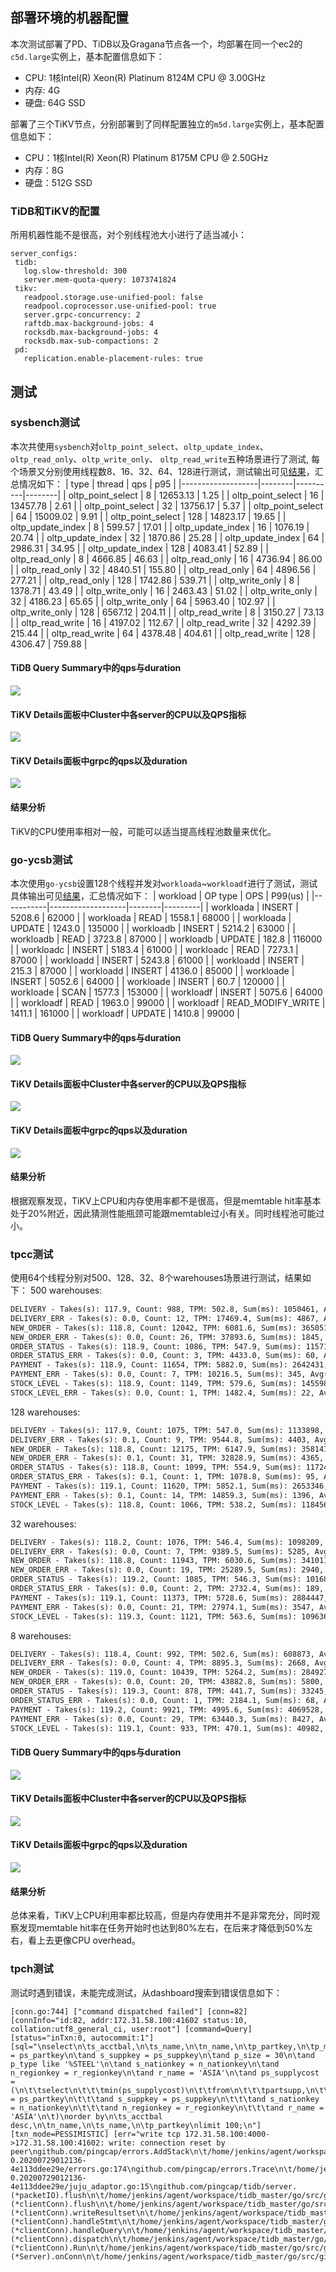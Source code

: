 ## 部署环境的机器配置
本次测试部署了PD、TiDB以及Gragana节点各一个，均部署在同一个ec2的`c5d.large`实例上，基本配置信息如下：
- CPU: 1核Intel(R) Xeon(R) Platinum 8124M CPU @ 3.00GHz
- 内存: 4G
- 硬盘: 64G SSD

部署了三个TiKV节点，分别部署到了同样配置独立的`m5d.large`实例上，基本配置信息如下：
- CPU：1核Intel(R) Xeon(R) Platinum 8175M CPU @ 2.50GHz
- 内存：8G
- 硬盘：512G SSD

### TiDB和TiKV的配置
所用机器性能不是很高，对个别线程池大小进行了适当减小：
```
server_configs:
 tidb:
   log.slow-threshold: 300
   server.mem-quota-query: 1073741824
 tikv:
   readpool.storage.use-unified-pool: false
   readpool.coprocessor.use-unified-pool: true
   server.grpc-concurrency: 2
   raftdb.max-background-jobs: 4
   rocksdb.max-background-jobs: 4
   rocksdb.max-sub-compactions: 2
 pd:
   replication.enable-placement-rules: true
```
## 测试
### sysbench测试
本次共使用`sysbench`对`oltp_point_select`、`oltp_update_index`、`oltp_read_only`、`oltp_write_only`、
`oltp_read_write`五种场景进行了测试, 每个场景又分别使用线程数8、16、32、64、128进行测试，测试输出可见[结果](./sysbench_test_out)，汇总情况如下：
| type              | thread | qps      | p95    |
|-------------------|--------|----------|--------|
| oltp_point_select | 8      | 12653.13 | 1.25   |
| oltp_point_select | 16     | 13457.78 | 2.61   |
| oltp_point_select | 32     | 13756.17 | 5.37   |
| oltp_point_select | 64     | 15009.02 | 9.91   |
| oltp_point_select | 128    | 14823.17 | 19.65  |
| oltp_update_index | 8      | 599.57   | 17.01  |
| oltp_update_index | 16     | 1076.19  | 20.74  |
| oltp_update_index | 32     | 1870.86  | 25.28  |
| oltp_update_index | 64     | 2986.31  | 34.95  |
| oltp_update_index | 128    | 4083.41  | 52.89  |
| oltp_read_only    | 8      | 4666.85  | 46.63  |
| oltp_read_only    | 16     | 4736.94  | 86.00  |
| oltp_read_only    | 32     | 4840.51  | 155.80 |
| oltp_read_only    | 64     | 4896.56  | 277.21 |
| oltp_read_only    | 128    | 1742.86  | 539.71 |
| oltp_write_only   | 8      | 1378.71  | 43.49  |
| oltp_write_only   | 16     | 2463.43  | 51.02  |
| oltp_write_only   | 32     | 4186.23  | 65.65  |
| oltp_write_only   | 64     | 5963.40  | 102.97 |
| oltp_write_only   | 128    | 6567.12  | 204.11 |
| oltp_read_write   | 8      | 3150.27  | 73.13  |
| oltp_read_write   | 16     | 4197.02  | 112.67 |
| oltp_read_write   | 32     | 4292.39  | 215.44 |
| oltp_read_write   | 64     | 4378.48  | 404.61 |
| oltp_read_write   | 128    | 4306.47  | 759.88 |
#### TiDB Query Summary中的qps与duration
![](./sysbench_db_summary.png)
#### TiKV Details面板中Cluster中各server的CPU以及QPS指标
![](./sysbench_kv_cluster.png)
#### TiKV Details面板中grpc的qps以及duration
![](./sysbench_kv_grpc.png)
#### 结果分析
TiKV的CPU使用率相对一般，可能可以适当提高线程池数量来优化。

### go-ycsb测试
本次使用`go-ycsb`设置128个线程并发对`workloada`~`workloadf`进行了测试，测试具体输出可见[结果](./ycsb_test_out)，汇总情况如下：
| workload  | OP type           | OPS    | P99(us) |
|-----------|-------------------|--------|---------|
| workloada | INSERT            | 5208.6 | 62000   |
| workloada | READ              | 1558.1 | 68000   |
| workloada | UPDATE            | 1243.0 | 135000  |
| workloadb | INSERT            | 5214.2 | 63000   |
| workloadb | READ              | 3723.8 | 87000   |
| workloadb | UPDATE            | 182.8  | 116000  |
| workloadc | INSERT            | 5183.4 | 61000   |
| workloadc | READ              | 7273.1 | 87000   |
| workloadd | INSERT            | 5243.8 | 61000   |
| workloadd | INSERT            | 215.3  | 87000   |
| workloadd | INSERT            | 4136.0 | 85000   |
| workloade | INSERT            | 5052.6 | 64000   |
| workloade | INSERT            | 60.7   | 120000  |
| workloade | SCAN              | 1577.3 | 153000  |
| workloadf | INSERT            | 5075.6 | 64000   |
| workloadf | READ              | 1963.0 | 99000   |
| workloadf | READ_MODIFY_WRITE | 1411.1 | 161000  |
| workloadf | UPDATE            | 1410.8 | 99000   |
#### TiDB Query Summary中的qps与duration
![](./ycsb_db_smmary.png)
#### TiKV Details面板中Cluster中各server的CPU以及QPS指标
![](./ycsb_kv_cluster.png)
#### TiKV Details面板中grpc的qps以及duration
![](./ycsb_kv_grpc.png)
#### 结果分析
根据观察发现，TiKV上CPU和内存使用率都不是很高，但是memtable hit率基本处于20%附近，因此猜测性能瓶颈可能跟memtable过小有关。同时线程池可能过小。


### tpcc测试
使用64个线程分别对500、128、32、8个warehouses场景进行测试，结果如下：
500 warehouses:
```txt
DELIVERY - Takes(s): 117.9, Count: 988, TPM: 502.8, Sum(ms): 1050461, Avg(ms): 1063, 95th(ms): 1500, 99th(ms): 2000, 99.9th(ms): 4000
DELIVERY_ERR - Takes(s): 0.0, Count: 12, TPM: 17469.4, Sum(ms): 4867, Avg(ms): 405, 95th(ms): 1000, 99th(ms): 1000, 99.9th(ms): 1000
NEW_ORDER - Takes(s): 118.8, Count: 12042, TPM: 6081.6, Sum(ms): 3650513, Avg(ms): 303, 95th(ms): 512, 99th(ms): 512, 99.9th(ms): 1000
NEW_ORDER_ERR - Takes(s): 0.0, Count: 26, TPM: 37893.6, Sum(ms): 1845, Avg(ms): 70, 95th(ms): 160, 99th(ms): 160, 99.9th(ms): 160
ORDER_STATUS - Takes(s): 118.9, Count: 1086, TPM: 547.9, Sum(ms): 115710, Avg(ms): 106, 95th(ms): 256, 99th(ms): 256, 99.9th(ms): 1000
ORDER_STATUS_ERR - Takes(s): 0.0, Count: 3, TPM: 4433.0, Sum(ms): 60, Avg(ms): 20, 95th(ms): 24, 99th(ms): 24, 99.9th(ms): 24
PAYMENT - Takes(s): 118.9, Count: 11654, TPM: 5882.0, Sum(ms): 2642431, Avg(ms): 226, 95th(ms): 512, 99th(ms): 512, 99.9th(ms): 1000
PAYMENT_ERR - Takes(s): 0.0, Count: 7, TPM: 10216.5, Sum(ms): 345, Avg(ms): 49, 95th(ms): 112, 99th(ms): 112, 99.9th(ms): 112
STOCK_LEVEL - Takes(s): 118.9, Count: 1149, TPM: 579.6, Sum(ms): 145598, Avg(ms): 126, 95th(ms): 256, 99th(ms): 256, 99.9th(ms): 1000
STOCK_LEVEL_ERR - Takes(s): 0.0, Count: 1, TPM: 1482.4, Sum(ms): 22, Avg(ms): 22, 95th(ms): 24, 99th(ms): 24, 99.9th(ms): 24
```
128 warehouses:
```txt
DELIVERY - Takes(s): 117.9, Count: 1075, TPM: 547.0, Sum(ms): 1133898, Avg(ms): 1054, 95th(ms): 1500, 99th(ms): 2000, 99.9th(ms): 4000
DELIVERY_ERR - Takes(s): 0.1, Count: 9, TPM: 9544.8, Sum(ms): 4403, Avg(ms): 489, 95th(ms): 1000, 99th(ms): 1000, 99.9th(ms): 1000
NEW_ORDER - Takes(s): 118.8, Count: 12175, TPM: 6147.9, Sum(ms): 3581410, Avg(ms): 294, 95th(ms): 512, 99th(ms): 1000, 99.9th(ms): 1000
NEW_ORDER_ERR - Takes(s): 0.1, Count: 31, TPM: 32828.9, Sum(ms): 4365, Avg(ms): 140, 95th(ms): 256, 99th(ms): 512, 99.9th(ms): 512
ORDER_STATUS - Takes(s): 118.8, Count: 1099, TPM: 554.9, Sum(ms): 117242, Avg(ms): 106, 95th(ms): 256, 99th(ms): 256, 99.9th(ms): 512
ORDER_STATUS_ERR - Takes(s): 0.1, Count: 1, TPM: 1078.8, Sum(ms): 95, Avg(ms): 95, 95th(ms): 96, 99th(ms): 96, 99.9th(ms): 96
PAYMENT - Takes(s): 119.1, Count: 11620, TPM: 5852.1, Sum(ms): 2653346, Avg(ms): 228, 95th(ms): 512, 99th(ms): 512, 99.9th(ms): 1000
PAYMENT_ERR - Takes(s): 0.1, Count: 14, TPM: 14859.3, Sum(ms): 1396, Avg(ms): 99, 95th(ms): 192, 99th(ms): 192, 99.9th(ms): 192
STOCK_LEVEL - Takes(s): 118.8, Count: 1066, TPM: 538.2, Sum(ms): 118456, Avg(ms): 111, 95th(ms): 256, 99th(ms): 256, 99.9th(ms): 512
```
32 warehouses:
```txt
DELIVERY - Takes(s): 118.2, Count: 1076, TPM: 546.4, Sum(ms): 1098209, Avg(ms): 1020, 95th(ms): 2000, 99th(ms): 4000, 99.9th(ms): 4000
DELIVERY_ERR - Takes(s): 0.0, Count: 7, TPM: 9389.5, Sum(ms): 5285, Avg(ms): 755, 95th(ms): 1500, 99th(ms): 1500, 99.9th(ms): 1500
NEW_ORDER - Takes(s): 118.8, Count: 11943, TPM: 6030.6, Sum(ms): 3410114, Avg(ms): 285, 95th(ms): 512, 99th(ms): 1000, 99.9th(ms): 1000
NEW_ORDER_ERR - Takes(s): 0.0, Count: 19, TPM: 25289.5, Sum(ms): 2940, Avg(ms): 154, 95th(ms): 512, 99th(ms): 512, 99.9th(ms): 512
ORDER_STATUS - Takes(s): 119.2, Count: 1085, TPM: 546.3, Sum(ms): 101686, Avg(ms): 93, 95th(ms): 192, 99th(ms): 256, 99.9th(ms): 512
ORDER_STATUS_ERR - Takes(s): 0.0, Count: 2, TPM: 2732.4, Sum(ms): 189, Avg(ms): 94, 95th(ms): 128, 99th(ms): 128, 99.9th(ms): 128
PAYMENT - Takes(s): 119.1, Count: 11373, TPM: 5728.6, Sum(ms): 2884447, Avg(ms): 253, 95th(ms): 512, 99th(ms): 1000, 99.9th(ms): 1000
PAYMENT_ERR - Takes(s): 0.0, Count: 21, TPM: 27974.1, Sum(ms): 3547, Avg(ms): 168, 95th(ms): 512, 99th(ms): 512, 99.9th(ms): 512
STOCK_LEVEL - Takes(s): 119.3, Count: 1121, TPM: 563.6, Sum(ms): 109636, Avg(ms): 97, 95th(ms): 192, 99th(ms): 256, 99.9th(ms): 512
```

8 warehouses:
```txt
DELIVERY - Takes(s): 118.4, Count: 992, TPM: 502.6, Sum(ms): 608873, Avg(ms): 613, 95th(ms): 1500, 99th(ms): 2000, 99.9th(ms): 4000
DELIVERY_ERR - Takes(s): 0.0, Count: 4, TPM: 8895.3, Sum(ms): 2668, Avg(ms): 667, 95th(ms): 2000, 99th(ms): 2000, 99.9th(ms): 2000
NEW_ORDER - Takes(s): 119.0, Count: 10439, TPM: 5264.2, Sum(ms): 2849278, Avg(ms): 272, 95th(ms): 1000, 99th(ms): 1500, 99.9th(ms): 2000
NEW_ORDER_ERR - Takes(s): 0.0, Count: 20, TPM: 43882.8, Sum(ms): 5800, Avg(ms): 290, 95th(ms): 1000, 99th(ms): 1000, 99.9th(ms): 1000
ORDER_STATUS - Takes(s): 119.3, Count: 878, TPM: 441.7, Sum(ms): 33245, Avg(ms): 37, 95th(ms): 96, 99th(ms): 128, 99.9th(ms): 512
ORDER_STATUS_ERR - Takes(s): 0.0, Count: 1, TPM: 2184.1, Sum(ms): 68, Avg(ms): 68, 95th(ms): 80, 99th(ms): 80, 99.9th(ms): 80
PAYMENT - Takes(s): 119.2, Count: 9921, TPM: 4995.6, Sum(ms): 4069528, Avg(ms): 410, 95th(ms): 1000, 99th(ms): 1500, 99.9th(ms): 4000
PAYMENT_ERR - Takes(s): 0.0, Count: 29, TPM: 63440.3, Sum(ms): 8427, Avg(ms): 290, 95th(ms): 1000, 99th(ms): 1000, 99.9th(ms): 1000
STOCK_LEVEL - Takes(s): 119.1, Count: 933, TPM: 470.1, Sum(ms): 40982, Avg(ms): 43, 95th(ms): 96, 99th(ms): 128, 99.9th(ms): 512
```
#### TiDB Query Summary中的qps与duration
![](./tpcc_db_summary.png)
#### TiKV Details面板中Cluster中各server的CPU以及QPS指标
![](./tpcc_kv_cluster.png)
#### TiKV Details面板中grpc的qps以及duration
![](./tpcc_kv_grpc.png)
#### 结果分析
总体来看，TiKV上CPU利用率都比较高，但是内存使用并不是非常充分，同时观察发现memtable hit率在任务开始时也达到80%左右，在后来才降低到50%左右，看上去更像CPU overhead。

### tpch测试
测试时遇到错误，未能完成测试，从dashboard搜索到错误信息如下：
```
[conn.go:744] ["command dispatched failed"] [conn=82] [connInfo="id:82, addr:172.31.58.100:41602 status:10, collation:utf8_general_ci, user:root"] [command=Query] [status="inTxn:0, autocommit:1"] [sql="\nselect\n\ts_acctbal,\n\ts_name,\n\tn_name,\n\tp_partkey,\n\tp_mfgr,\n\ts_address,\n\ts_phone,\n\ts_comment\nfrom\n\tpart,\n\tsupplier,\n\tpartsupp,\n\tnation,\n\tregion\nwhere\n\tp_partkey = ps_partkey\n\tand s_suppkey = ps_suppkey\n\tand p_size = 30\n\tand p_type like '%STEEL'\n\tand s_nationkey = n_nationkey\n\tand n_regionkey = r_regionkey\n\tand r_name = 'ASIA'\n\tand ps_supplycost = (\n\t\tselect\n\t\t\tmin(ps_supplycost)\n\t\tfrom\n\t\t\tpartsupp,\n\t\t\tsupplier,\n\t\t\tnation,\n\t\t\tregion\n\t\twhere\n\t\t\tp_partkey = ps_partkey\n\t\t\tand s_suppkey = ps_suppkey\n\t\t\tand s_nationkey = n_nationkey\n\t\t\tand n_regionkey = r_regionkey\n\t\t\tand r_name = 'ASIA'\n\t)\norder by\n\ts_acctbal desc,\n\tn_name,\n\ts_name,\n\tp_partkey\nlimit 100;\n"] [txn_mode=PESSIMISTIC] [err="write tcp 172.31.58.100:4000->172.31.58.100:41602: write: connection reset by peer\ngithub.com/pingcap/errors.AddStack\n\t/home/jenkins/agent/workspace/tidb_master/go/pkg/mod/github.com/pingcap/errors@v0.11.5-0.20200729012136-4e113ddee29e/errors.go:174\ngithub.com/pingcap/errors.Trace\n\t/home/jenkins/agent/workspace/tidb_master/go/pkg/mod/github.com/pingcap/errors@v0.11.5-0.20200729012136-4e113ddee29e/juju_adaptor.go:15\ngithub.com/pingcap/tidb/server.(*packetIO).flush\n\t/home/jenkins/agent/workspace/tidb_master/go/src/github.com/pingcap/tidb/server/packetio.go:181\ngithub.com/pingcap/tidb/server.(*clientConn).flush\n\t/home/jenkins/agent/workspace/tidb_master/go/src/github.com/pingcap/tidb/server/conn.go:987\ngithub.com/pingcap/tidb/server.(*clientConn).writeResultset\n\t/home/jenkins/agent/workspace/tidb_master/go/src/github.com/pingcap/tidb/server/conn.go:1565\ngithub.com/pingcap/tidb/server.(*clientConn).handleStmt\n\t/home/jenkins/agent/workspace/tidb_master/go/src/github.com/pingcap/tidb/server/conn.go:1466\ngithub.com/pingcap/tidb/server.(*clientConn).handleQuery\n\t/home/jenkins/agent/workspace/tidb_master/go/src/github.com/pingcap/tidb/server/conn.go:1336\ngithub.com/pingcap/tidb/server.(*clientConn).dispatch\n\t/home/jenkins/agent/workspace/tidb_master/go/src/github.com/pingcap/tidb/server/conn.go:925\ngithub.com/pingcap/tidb/server.(*clientConn).Run\n\t/home/jenkins/agent/workspace/tidb_master/go/src/github.com/pingcap/tidb/server/conn.go:727\ngithub.com/pingcap/tidb/server.(*Server).onConn\n\t/home/jenkins/agent/workspace/tidb_master/go/src/github.com/pingcap/tidb/server/server.go:421\nruntime.goexit\n\t/usr/local/go/src/runtime/asm_amd64.s:1357"]
```
